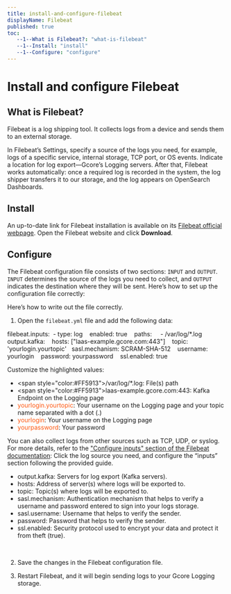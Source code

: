 ```yaml
---
title: install-and-configure-filebeat
displayName: Filebeat
published: true
toc:
   --1--What is Filebeat?: "what-is-filebeat"
   --1--Install: "install"
   --1--Configure: "configure"
---
```

# Install and configure Filebeat

## What is Filebeat?  

Filebeat is a log shipping tool. It collects logs from a device and sends them to an external storage.

In Filebeat’s Settings, specify a source of the logs you need, for example, logs of a specific service, internal storage, TCP port, or OS events. Indicate a location for log export—Gcore’s Logging servers. After that, Filebeat works automatically: once a required log is recorded in the system, the log shipper transfers it to our storage, and the log appears on OpenSearch Dashboards. 

## Install

An up-to-date link for Filebeat installation is available on its <a href="https://www.elastic.co/beats/filebeat" target="_blank">Filebeat official webpage</a>. Open the Filebeat website and click **Download**.

## Configure 

The Filebeat configuration file consists of two sections: `INPUT` and `OUTPUT`. `INPUT` determines the source of the logs you need to collect, and `OUTPUT` indicates the destination where they will be sent. Here’s how to set up the configuration file correctly:

Here’s how to write out the file correctly.
1. Open the `filebeat.yml` file and add the following data:

<code-block>
filebeat.inputs:   
- type: log   
  enabled: true   
  paths:   
   - <span style="color:#FF5913">/var/log/*.log</span>    
output.kafka:   
  hosts: [<span style="color:#FF5913">"laas-example.gcore.com:443"</span>]   
  topic: '<span style="color:#FF5913">yourlogin.yourtopic</span>'  
  sasl.mechanism: SCRAM-SHA-512   
  username: <span style="color:#FF5913">yourlogin</span>   
  password: <span style="color:#FF5913">yourpassword</span>   
  ssl.enabled: true
</code-block>

Customize the highlighted values:
- <span style="color:#FF5913">/var/log/*.log</span>: File(s) path
- <span style="color:#FF5913">laas-example.gcore.com:443</span>: Kafka Endpoint on the Logging page
- <span style="color:#FF5913">yourlogin.yourtopic</span>: Your username on the Logging page and your topic name separated with a dot (.) 
- <span style="color:#FF5913">yourlogin</span>: Your username on the Logging page
- <span style="color:#FF5913">yourpassword</span>: Your password

You can also collect logs from other sources such as TCP, UDP, or syslog. For more details, refer to the <a href="https://www.elastic.co/guide/en/beats/filebeat/current/configuration-filebeat-options.html" target="_blank">"Configure inputs" section of the Filebeat documentation</a>: Click the log source you need, and configure the “inputs” section following the provided guide.

<expandable-element title="Descriptions of the OUTPUT strings">

- output.kafka: Servers for log export (Kafka servers). 
- hosts: Address of server(s) where logs will be exported to.  
- topic: Topic(s) where logs will be exported to.  
- sasl.mechanism: Authentication mechanism that helps to verify a username and password entered to sign into your logs storage.  
- sasl.username: Username that helps to verify the sender.  
- password: Password that helps to verify the sender.  
- ssl.enabled: Security protocol used to encrypt your data and protect it from theft (true).

</expandable-element> 

2. Save the changes in the Filebeat configuration file.

3. Restart Filebeat, and it will begin sending logs to your Gcore Logging storage.  